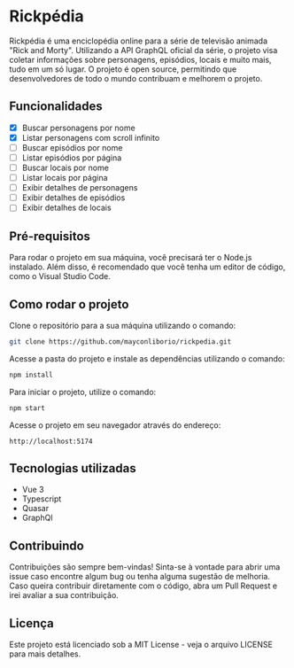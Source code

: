 # Rickpédia
Rickpédia é uma enciclopédia online para a série de televisão animada "Rick and Morty". Utilizando a API GraphQL oficial da série, o projeto visa coletar informações sobre personagens, episódios, locais e muito mais, tudo em um só lugar. O projeto é open source, permitindo que desenvolvedores de todo o mundo contribuam e melhorem o projeto.

## Funcionalidades
 - [x] Buscar personagens por nome
 - [x] Listar personagens com scroll infinito
 - [ ] Buscar episódios por nome
 - [ ] Listar episódios por página
 - [ ] Buscar locais por nome
 - [ ] Listar locais por página
 - [ ] Exibir detalhes de personagens
 - [ ] Exibir detalhes de episódios
 - [ ] Exibir detalhes de locais

## Pré-requisitos
Para rodar o projeto em sua máquina, você precisará ter o Node.js instalado. Além disso, é recomendado que você tenha um editor de código, como o Visual Studio Code.

## Como rodar o projeto
Clone o repositório para a sua máquina utilizando o comando:
```bash
git clone https://github.com/mayconliborio/rickpedia.git
```

Acesse a pasta do projeto e instale as dependências utilizando o comando:
```bash
npm install
```

Para iniciar o projeto, utilize o comando:
```bash
npm start
```

Acesse o projeto em seu navegador através do endereço:
```
http://localhost:5174
```

## Tecnologias utilizadas
- Vue 3
- Typescript
- Quasar
- GraphQl

## Contribuindo
Contribuições são sempre bem-vindas! Sinta-se à vontade para abrir uma issue caso encontre algum bug ou tenha alguma sugestão de melhoria. Caso queira contribuir diretamente com o código, abra um Pull Request e irei avaliar a sua contribuição.

## Licença
Este projeto está licenciado sob a MIT License - veja o arquivo LICENSE para mais detalhes.